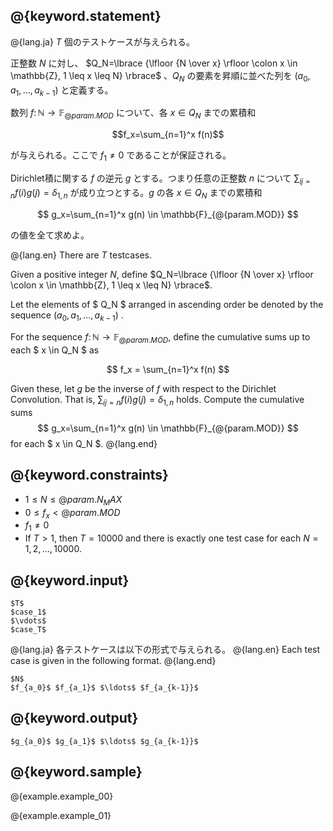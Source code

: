 ## @{keyword.statement}

@{lang.ja}
$T$ 個のテストケースが与えられる。

正整数 $N$ に対し、 $Q_N=\lbrace {\lfloor {N \over x} \rfloor \colon x \in \mathbb{Z}, 1 \leq x \leq N} \rbrace$ 、$Q_N$ の要素を昇順に並べた列を $(a_0,a_1,\ldots,a_{k-1})$ と定義する。

数列 $f \colon \mathbb{N} \to \mathbb{F} _ {@{param.MOD}}$ について、各 $x \in Q_N$ までの累積和

$$f_x=\sum_{n=1}^x f(n)$$

が与えられる。ここで $f_1\neq 0$ であることが保証される。

Dirichlet積に関する $f$ の逆元 $g$ とする。つまり任意の正整数 $n$ について $\sum_{ij=n}f(i)g(j)=\delta_{1,n}$ が成り立つとする。$g$ の各 $x \in Q_N$ までの累積和

$$
g_x=\sum_{n=1}^x g(n) \in \mathbb{F}_{@{param.MOD}}
$$

の値を全て求めよ。

@{lang.en}
There are $T$ testcases.

Given a positive integer $N$, define $Q_N=\lbrace {\lfloor {N \over x} \rfloor \colon x \in \mathbb{Z}, 1 \leq x \leq N} \rbrace$.

Let the elements of $ Q_N $ arranged in ascending order be denoted by the sequence $(a_0,a_1,\ldots,a_{k-1})$ .

For the sequence $f \colon \mathbb{N} \to \mathbb{F} _ {@{param.MOD}}$, define the cumulative sums up to each $ x \in Q_N $ as

$$
f_x = \sum_{n=1}^x f(n)
$$

Given these, let $g$ be the inverse of $f$ with respect to the Dirichlet Convolution. That is, $\sum_{ij=n}f(i)g(j)=\delta_{1,n}$ holds. Compute the cumulative sums
$$
g_x=\sum_{n=1}^x g(n) \in \mathbb{F}_{@{param.MOD}}
$$
for each $ x \in Q_N $. 
@{lang.end}

## @{keyword.constraints}

- $1 \leq N \leq @{param.N_MAX}$
- $0 \leq f_x < @{param.MOD}$
- $f_1\neq 0$
- If $T>1$, then $T=10000$ and there is exactly one test case for each $N=1,2,\ldots,10000$.

## @{keyword.input}

```
$T$
$case_1$
$\vdots$
$case_T$
```

@{lang.ja}
各テストケースは以下の形式で与えられる。
@{lang.en}
Each test case is given in the following format.
@{lang.end}

```
$N$
$f_{a_0}$ $f_{a_1}$ $\ldots$ $f_{a_{k-1}}$
```


## @{keyword.output}

```
$g_{a_0}$ $g_{a_1}$ $\ldots$ $g_{a_{k-1}}$
```


## @{keyword.sample}

@{example.example_00}

@{example.example_01}
